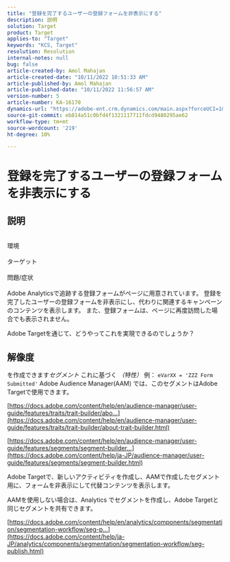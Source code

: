 ```yaml
---
title: "登録を完了するユーザーの登録フォームを非表示にする"
description: 説明
solution: Target
product: Target
applies-to: "Target"
keywords: "KCS, Target"
resolution: Resolution
internal-notes: null
bug: false
article-created-by: Amol Mahajan
article-created-date: "10/11/2022 10:51:33 AM"
article-published-by: Amol Mahajan
article-published-date: "10/11/2022 11:56:57 AM"
version-number: 5
article-number: KA-16170
dynamics-url: "https://adobe-ent.crm.dynamics.com/main.aspx?forceUCI=1&pagetype=entityrecord&etn=knowledgearticle&id=0726b6a7-5249-ed11-bba2-002248086cae"
source-git-commit: eb814a51c0bfd4f1321117711fdcd9480295ae62
workflow-type: tm+mt
source-wordcount: '219'
ht-degree: 10%

---
```


# 登録を完了するユーザーの登録フォームを非表示にする

## 説明

<br>環境<br><br>
ターゲット
<br><br>問題/症状<br><br>
Adobe Analyticsで追跡する登録フォームがページに用意されています。 登録を完了したユーザーの登録フォームを非表示にし、代わりに関連するキャンペーンのコンテンツを表示します。 また、登録フォームは、ページに再度訪問した場合でも表示されません。

Adobe Targetを通じて、どうやってこれを実現できるのでしょうか？


## 解像度


を作成できます&#x200B;*セグメント* これに基づく *（特性）* 例： `eVarXX = 'ZZZ Form Submitted'` Adobe Audience Manager(AAM) では、このセグメントはAdobe Targetで使用できます。

[https://docs.adobe.com/content/help/en/audience-manager/user-guide/features/traits/trait-builder/abo...](https://docs.adobe.com/content/help/en/audience-manager/user-guide/features/traits/trait-builder/about-trait-builder.html)

[https://docs.adobe.com/content/help/en/audience-manager/user-guide/features/segments/segment-builder...](https://docs.adobe.com/content/help/ja-JP/audience-manager/user-guide/features/segments/segment-builder.html)

Adobe Targetで、新しいアクティビティを作成し、AAMで作成したセグメント用に、フォームを非表示にして代替コンテンツを表示します。



AAMを使用しない場合は、Analytics でセグメントを作成し、Adobe Targetと同じセグメントを共有できます。

[https://docs.adobe.com/content/help/en/analytics/components/segmentation/segmentation-workflow/seg-p...](https://docs.adobe.com/content/help/ja-JP/analytics/components/segmentation/segmentation-workflow/seg-publish.html)

